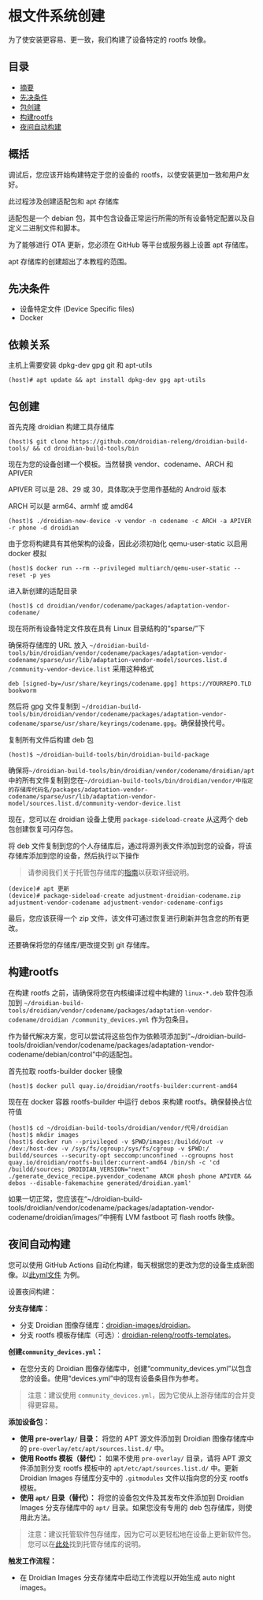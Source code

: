 根文件系统创建
===============

为了使安装更容易、更一致，我们构建了设备特定的 rootfs 映像。

目录
-----------------

* [摘要](#摘要)
* [先决条件](#先决条件)
* [包创建](#包创建)
* [构建rootfs](#构建rootfs)
* [夜间自动构建](#夜间自动构建)

概括
--------

调试后，您应该开始构建特定于您的设备的 rootfs，以使安装更加一致和用户友好。

此过程涉及创建适配包和 apt 存储库

适配包是一个 debian 包，其中包含设备正常运行所需的所有设备特定配置以及自定义二进制文件和脚本。

为了能够进行 OTA 更新，您必须在 GitHub 等平台或服务器上设置 apt 存储库。

apt 存储库的创建超出了本教程的范围。

先决条件
-------------

* 设备特定文件 (Device Specific files)
* Docker

依赖关系
------------

主机上需要安装 dpkg-dev gpg git 和 apt-utils

	(host)# apt update && apt install dpkg-dev gpg apt-utils

包创建
----------------

首先克隆 droidian 构建工具存储库

	(host)$ git clone https://github.com/droidian-releng/droidian-build-tools/ && cd droidian-build-tools/bin

现在为您的设备创建一个模板。当然替换 vendor、codename、ARCH 和 APIVER

APIVER 可以是 28、29 或 30，具体取决于您用作基础的 Android 版本

ARCH 可以是 arm64、armhf 或 amd64

	(host)$ ./droidian-new-device -v vendor -n codename -c ARCH -a APIVER -r phone -d droidian

由于您将构建具有其他架构的设备，因此必须初始化 qemu-user-static 以启用 docker 模拟

	(host)$ docker run --rm --privileged multiarch/qemu-user-static --reset -p yes

进入新创建的适配目录

	(host)$ cd droidian/vendor/codename/packages/adaptation-vendor-codename/

现在将所有设备特定文件放在具有 Linux 目录结构的“sparse/”下

确保将存储库的 URL 放入 `~/droidian-build-tools/bin/droidian/vendor/codename/packages/adaptation-vendor-codename/sparse/usr/lib/adaptation-vendor-model/sources.list.d /community-vendor-device.list` 采用这种格式

`deb [signed-by=/usr/share/keyrings/codename.gpg] https://YOURREPO.TLD bookworm`

然后将 gpg 文件复制到 `~/droidian-build-tools/bin/droidian/vendor/codename/packages/adaptation-vendor-codename/sparse/usr/share/keyrings/codename.gpg`。确保替换代号。

复制所有文件后构建 deb 包

	(host)$ ~/droidian-build-tools/bin/droidian-build-package

确保将`~/droidian-build-tools/bin/droidian/vendor/codename/droidian/apt`中的所有文件复制到您在`~/droidian-build-tools/bin/droidian/vendor/中指定的存储库代码名/packages/adaptation-vendor-codename/sparse/usr/lib/adaptation-vendor-model/sources.list.d/community-vendor-device.list`

现在，您可以在 droidian 设备上使用 `package-sideload-create` 从这两个 deb 包创建恢复可闪存包。

将 deb 文件复制到您的个人存储库后，通过将源列表文件添加到您的设备，将该存储库添加到您的设备，然后执行以下操作
> 请参阅我们关于托管包存储库的[指南](./host-package-repo.md)以获取详细说明。

	(device)# apt 更新
	(device)# package-sideload-create adjustment-droidian-codename.zip adjustment-vendor-codename adjustment-vendor-codename-configs

最后，您应该获得一个 zip 文件，该文件可通过恢复进行刷新并包含您的所有更改。

还要确保将您的存储库/更改提交到 git 存储库。

构建rootfs
-------------------

在构建 rootfs 之前，请确保将您在内核编译过程中构建的 `linux-*.deb` 软件包添加到 `~/droidian-build-tools/droidian/vendor/codename/packages/adaptation-vendor-codename/droidian /community_devices.yml` 作为包条目。

作为替代解决方案，您可以尝试将这些包作为依赖项添加到“~/droidian-build-tools/droidian/vendor/codename/packages/adaptation-vendor-codename/debian/control”中的适配包。

首先拉取 rootfs-builder docker 镜像

	(host)$ docker pull quay.io/droidian/rootfs-builder:current-amd64

现在在 docker 容器 rootfs-builder 中运行 debos 来构建 rootfs。确保替换占位符值

	(host)$ cd ~/droidian-build-tools/droidian/vendor/代号/droidian
	(host)$ mkdir images
	(host)$ docker run --privileged -v $PWD/images:/buildd/out -v /dev:/host-dev -v /sys/fs/cgroup:/sys/fs/cgroup -v $PWD:/ buildd/sources --security-opt seccomp:unconfined --cgroupns host quay.io/droidian/rootfs-builder:current-amd64 /bin/sh -c 'cd /buildd/sources; DROIDIAN_VERSION="next" ./generate_device_recipe.pyvendor_codename ARCH phosh phone APIVER && debos --disable-fakemachine generated/droidian.yaml'

如果一切正常，您应该在“~/droidian-build-tools/droidian/vendor/codename/packages/adaptation-vendor-codename/droidian/images/”中拥有 LVM fastboot 可 flash  rootfs 映像。

夜间自动构建
------------------------

您可以使用 GitHub Actions 自动化构建，每天根据您的更改为您的设备生成新图像。以[此yml文件](https://github.com/droidian-onclite/droidian-images/blob/bookworm/.github/workflows/release.yml) 为例。

设置夜间构建：

**分支存储库：**
- 分支 Droidian 图像存储库：[droidian-images/droidian](https://github.com/droidian-images/droidian)。
- 分支 rootfs 模板存储库（可选）：[droidian-releng/rootfs-templates](https://github.com/droidian-releng/rootfs-templates)。

**创建`community_devices.yml`：**
- 在您分支的 Droidian 图像存储库中，创建“community_devices.yml”以包含您的设备。使用“devices.yml”中的现有设备条目作为参考。
> 注意：建议使用 `community_devices.yml`，因为它使从上游存储库的合并变得更容易。

**添加设备包：**
- **使用 `pre-overlay/` 目录：** 将您的 APT 源文件添加到 Droidian 图像存储库中的 `pre-overlay/etc/apt/sources.list.d/` 中。
- **使用 Rootfs 模板（替代）：** 如果不使用 `pre-overlay/` 目录，请将 APT 源文件添加到分支 rootfs 模板中的 `apt/etc/apt/sources.list.d/` 中。更新 Droidian Images 存储库分支中的 `.gitmodules` 文件以指向您的分支 rootfs 模板。
- **使用 `apt/` 目录（替代）：** 将您的设备包文件及其发布文件添加到 Droidian Images 分支存储库中的 `apt/` 目录。如果您没有专用的 deb 包存储库，则使用此方法。

> 注意：建议托管软件包存储库，因为它可以更轻松地在设备上更新软件包。您可以在[此处](./host-package-repo.md)找到托管存储库的说明。

**触发工作流程：**
- 在 Droidian Images 分支存储库中启动工作流程以开始生成 auto night images。
